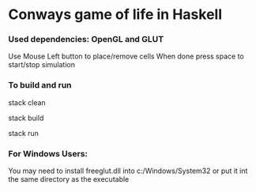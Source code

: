 <h1>Conways game of life in Haskell</h1>

<h3>Used dependencies: OpenGL and GLUT</h3>

<p>Use Mouse Left button to place/remove cells
When done press space to start/stop simulation</p>

<h3>To build and run</h3>
<p>stack clean</p>
<p>stack build</p>
<p>stack run</p>

<h3>For Windows Users:</h3>
<p>You may need to install freeglut.dll into c:/Windows/System32 or put it int the same directory as the executable
</p>
